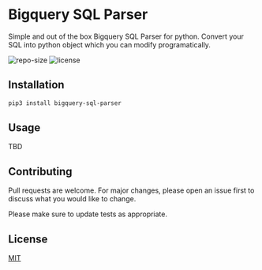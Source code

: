 # Bigquery SQL Parser
Simple and out of the box Bigquery SQL Parser for python. 
Convert your SQL into python object which you can modify programatically.

![repo-size](https://img.shields.io/github/repo-size/maztohir/bigquery-sql-parser)
![license](https://img.shields.io/github/license/maztohir/bigquery-sql-parser)

## Installation
```bash
pip3 install bigquery-sql-parser
```

## Usage

TBD

## Contributing
Pull requests are welcome. For major changes, please open an issue first to discuss what you would like to change.

Please make sure to update tests as appropriate.

## License
[MIT](https://choosealicense.com/licenses/mit/)